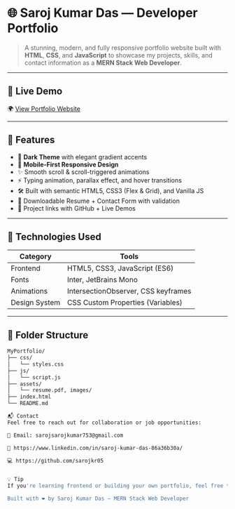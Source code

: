 # 🌐 Saroj Kumar Das — Developer Portfolio

> A stunning, modern, and fully responsive portfolio website built with **HTML**, **CSS**, and **JavaScript** to showcase my projects, skills, and contact information as a **MERN Stack Web Developer**.


---

## 🚀 Live Demo

🌍 [View Portfolio Website](https://sarojkr.netlify.app/)

---

## 📸 Features

- 🌙 **Dark Theme** with elegant gradient accents
- 📱 **Mobile-First Responsive Design**
- ✨ Smooth scroll & scroll-triggered animations
- ⚡ Typing animation, parallax effect, and hover transitions
- 🛠️ Built with semantic HTML5, CSS3 (Flex & Grid), and Vanilla JS
- 🧾 Downloadable Resume + Contact Form with validation
- 🔗 Project links with GitHub + Live Demos

---

## 🧠 Technologies Used

| Category     | Tools                          |
|--------------|--------------------------------|
| Frontend     | HTML5, CSS3, JavaScript (ES6)  |
| Fonts        | Inter, JetBrains Mono          |
| Animations   | IntersectionObserver, CSS keyframes |
| Design System | CSS Custom Properties (Variables) |

---

## 📂 Folder Structure

```bash
MyPortfolio/
├── css/
│   └── styles.css
├── js/
│   └── script.js
├── assets/
│   └── resume.pdf, images/
├── index.html
└── README.md

📬 Contact
Feel free to reach out for collaboration or job opportunities:

📧 Email: sarojsarojkumar753@gmail.com

🔗 https://www.linkedin.com/in/saroj-kumar-das-86a36b30a/

💻 https://github.com/sarojkr05


💡 Tip
If you're learning frontend or building your own portfolio, feel free to fork this and customize it!

Built with ❤️ by Saroj Kumar Das — MERN Stack Web Developer